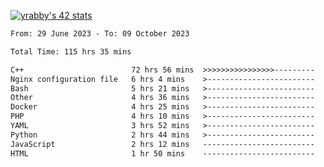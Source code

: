 
[![yrabby's 42 stats](https://badge42.vercel.app/api/v2/cljfd5ku6003508mg283uc00s/stats?cursusId=21&coalitionId=64)](https://github.com/JaeSeoKim/badge42)

<!--START_SECTION:waka-->

```txt
From: 29 June 2023 - To: 09 October 2023

Total Time: 115 hrs 35 mins

C++                        72 hrs 56 mins  >>>>>>>>>>>>>>>>---------   63.11 %
Nginx configuration file   6 hrs 4 mins    >------------------------   05.26 %
Bash                       5 hrs 21 mins   >------------------------   04.63 %
Other                      4 hrs 36 mins   >------------------------   03.98 %
Docker                     4 hrs 25 mins   >------------------------   03.83 %
PHP                        4 hrs 10 mins   >------------------------   03.61 %
YAML                       3 hrs 52 mins   >------------------------   03.35 %
Python                     2 hrs 44 mins   >------------------------   02.37 %
JavaScript                 2 hrs 12 mins   -------------------------   01.91 %
HTML                       1 hr 50 mins    -------------------------   01.60 %
```

<!--END_SECTION:waka-->